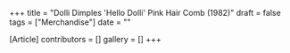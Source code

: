 +++
title = "Dolli Dimples 'Hello Dolli' Pink Hair Comb (1982)"
draft = false
tags = ["Merchandise"]
date = ""

[Article]
contributors = []
gallery = []
+++